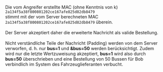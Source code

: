 Die vom Angreifer erstellte MAC (ohne Kenntnis von k) <br>
`2a134f5a38f800801202ce167afe825d82db8479` <br>
stimmt mit der vom Server berechneten MAC <br>
`2a134f5a38f800801202ce167afe825d82db8479`
überein. <br>
<br>
Der Server akzeptiert daher die erweiterte Nachricht als valide Bestellung.<br>
<br>
Nicht verständliche Teile der Nachricht (Padding) werden von dem Server verworfen, d. h. nur <strong>bus=1</strong> und <strong>&bus=50</strong> werden berücksichtigt.
Zudem wird nur die letzte Wertzuweisung akzeptiert, <strong>bus=1</strong> wird also durch <strong>bus=50</strong> überschrieben und eine Bestellung von 50 Bussen für Bob verbindlich im System des Fahrzeuglieferanten verbucht.